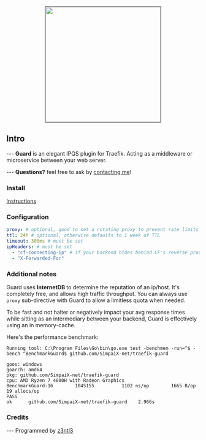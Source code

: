 <!-- header -->

<div align="center">   
    <div>
        <img src="img/logo.png" width=300 style="border: 2px solid grey;"><br>
    </div>
</div>

## Intro
--- **Guard** is an elegant IPQS plugin for Traefik. Acting as a middleware or microservice between your web server.


--- **Questions?** feel free to ask by [contacting me](https://t.me/z3ntl3)! 

### Install
[Instructions](https://plugins.traefik.io/install)

### Configuration
```yaml
proxy: # optional, good to set a rotating proxy to prevent rate limits
ttl: 24h # optional, otherwise defaults to 1 week of TTL
timeout: 300ms # must be set
ipHeaders: # must be set
  - "cf-connecting-ip" # if your backend hides behind CF's reverse proxies
  - "X-Forwarded-For"
```

### Additional notes
Guard uses **InternetDB** to determine the reputation of an ip/host. It's completely free, and allows high traffic throughput. You can always use ``proxy`` sub-directive with Guard to allow a limitless quota when needed. 

To be fast and not halter or negatively impact your avg response times while sitting as an intermediary between your backend, Guard is effectively using an in memory-cache.

Here's the performance benchmark:
```
Running tool: C:\Program Files\Go\bin\go.exe test -benchmem -run=^$ -bench ^BenchmarkGuard$ github.com/SimpaiX-net/traefik-guard

goos: windows
goarch: amd64
pkg: github.com/SimpaiX-net/traefik-guard
cpu: AMD Ryzen 7 4800H with Radeon Graphics         
BenchmarkGuard-16    	 1045155	      1102 ns/op	    1665 B/op	      19 allocs/op
PASS
ok  	github.com/SimpaiX-net/traefik-guard	2.966s
```


### Credits
--- Programmed by [z3ntl3](https://z3ntl3.com)
